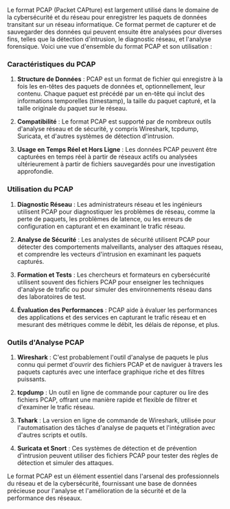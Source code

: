 Le format PCAP (Packet CAPture) est largement utilisé dans le domaine de la cybersécurité et du réseau pour enregistrer les paquets de données transitant sur un réseau informatique. Ce format permet de capturer et de sauvegarder des données qui peuvent ensuite être analysées pour diverses fins, telles que la détection d'intrusion, le diagnostic réseau, et l'analyse forensique. Voici une vue d'ensemble du format PCAP et son utilisation :

### Caractéristiques du PCAP

1. **Structure de Données** : PCAP est un format de fichier qui enregistre à la fois les en-têtes des paquets de données et, optionnellement, leur contenu. Chaque paquet est précédé par un en-tête qui inclut des informations temporelles (timestamp), la taille du paquet capturé, et la taille originale du paquet sur le réseau.

2. **Compatibilité** : Le format PCAP est supporté par de nombreux outils d'analyse réseau et de sécurité, y compris Wireshark, tcpdump, Suricata, et d'autres systèmes de détection d'intrusion.

3. **Usage en Temps Réel et Hors Ligne** : Les données PCAP peuvent être capturées en temps réel à partir de réseaux actifs ou analysées ultérieurement à partir de fichiers sauvegardés pour une investigation approfondie.

### Utilisation du PCAP

1. **Diagnostic Réseau** : Les administrateurs réseau et les ingénieurs utilisent PCAP pour diagnostiquer les problèmes de réseau, comme la perte de paquets, les problèmes de latence, ou les erreurs de configuration en capturant et en examinant le trafic réseau.

2. **Analyse de Sécurité** : Les analystes de sécurité utilisent PCAP pour détecter des comportements malveillants, analyser des attaques réseau, et comprendre les vecteurs d'intrusion en examinant les paquets capturés.

3. **Formation et Tests** : Les chercheurs et formateurs en cybersécurité utilisent souvent des fichiers PCAP pour enseigner les techniques d'analyse de trafic ou pour simuler des environnements réseau dans des laboratoires de test.

4. **Évaluation des Performances** : PCAP aide à évaluer les performances des applications et des services en capturant le trafic réseau et en mesurant des métriques comme le débit, les délais de réponse, et plus.

### Outils d'Analyse PCAP

1. **Wireshark** : C'est probablement l'outil d'analyse de paquets le plus connu qui permet d'ouvrir des fichiers PCAP et de naviguer à travers les paquets capturés avec une interface graphique riche et des filtres puissants.

2. **tcpdump** : Un outil en ligne de commande pour capturer ou lire des fichiers PCAP, offrant une manière rapide et flexible de filtrer et d'examiner le trafic réseau.

3. **Tshark** : La version en ligne de commande de Wireshark, utilisée pour l'automatisation des tâches d'analyse de paquets et l'intégration avec d'autres scripts et outils.

4. **Suricata et Snort** : Ces systèmes de détection et de prévention d'intrusion peuvent utiliser des fichiers PCAP pour tester des règles de détection et simuler des attaques.

Le format PCAP est un élément essentiel dans l'arsenal des professionnels du réseau et de la cybersécurité, fournissant une base de données précieuse pour l'analyse et l'amélioration de la sécurité et de la performance des réseaux.